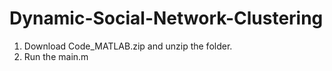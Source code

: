 # Dynamic-Social-Network-Clustering

1) Download Code_MATLAB.zip and unzip the folder.
2) Run the main.m
